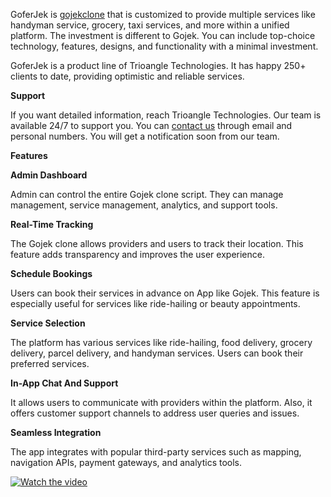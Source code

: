 
GoferJek is <a href="https://www.trioangle.com/gojek-clone/">gojekclone</a>
 that is customized to provide multiple services like handyman service, grocery, taxi services, and more within a unified platform. The investment is different to Gojek. You can include top-choice technology, features, designs, and functionality with a minimal investment. 

GoferJek is a product line of Trioangle Technologies. It has happy 250+ clients to date, providing optimistic and reliable services. 

 <b> Support</b>


If you want detailed information, reach Trioangle Technologies. Our team is available 24/7 to support you. You can <a href = "mailto: sales@trioangle.com">contact us</a>
 through email and personal numbers. You will get a notification soon from our team. 

<b> Features</b>


<b> Admin Dashboard</b>


Admin can control the entire Gojek clone script. They can manage management, service management, analytics, and support tools. 

<b> Real-Time Tracking</b>


The Gojek clone allows providers and users to track their location. This feature adds transparency and improves the user experience. 

<b> Schedule Bookings</b>


Users can book their services in advance on App like Gojek. This feature is especially useful for services like ride-hailing or beauty appointments. 

 <b> Service Selection</b>


The platform has various services like ride-hailing, food delivery, grocery delivery, parcel delivery, and handyman services.  Users can book their preferred services. 

 <b> In-App Chat And Support</b>


It allows users to communicate with providers within the platform. Also, it offers customer support channels to address user queries and issues. 

 <b> Seamless Integration</b>

 
The app integrates with popular third-party services such as mapping, navigation APIs, payment gateways, and analytics tools. 


[![Watch the video](https://i.imgur.com/31yomID.jpg)](https://youtu.be/bQbucJHxp_c)
